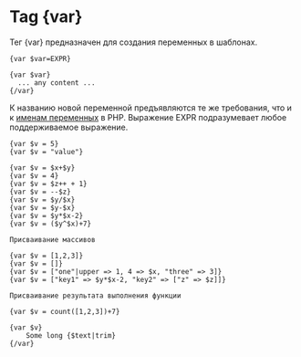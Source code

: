Tag {var}
=========

Тег {var} предназначен для создания переменных в шаблонах.

```smarty
{var $var=EXPR}
```


```smarty
{var $var}
  ... any content ...
{/var}
```

К названию новой переменной предъявляются те же требования, что и к [именам переменных](http://www.php.net/manual/en/language.variables.basics.php) в PHP.
Выражение EXPR подразумевает любое поддерживаемое выражение.

```smarty
{var $v = 5}
{var $v = "value"}

{var $v = $x+$y}
{var $v = 4}
{var $v = $z++ + 1}
{var $v = --$z}
{var $v = $y/$x}
{var $v = $y-$x}
{var $v = $y*$x-2}
{var $v = ($y^$x)+7}

Присваивание массивов

{var $v = [1,2,3]}
{var $v = []}
{var $v = ["one"|upper => 1, 4 => $x, "three" => 3]}
{var $v = ["key1" => $y*$x-2, "key2" => ["z" => $z]]}

Присваивание результата выполнения функции

{var $v = count([1,2,3])+7}

{var $v}
    Some long {$text|trim}
{/var}
```
